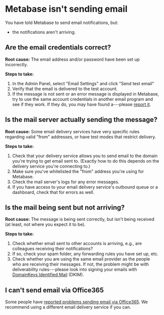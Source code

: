 # Metabase isn't sending email

You have told Metabase to send email notifications, but:

- the notifications aren't arriving.

## Are the email credentials correct?

**Root cause:** The email address and/or password have been set up incorrectly.

**Steps to take:**

1. In the Admin Panel, select "Email Settings" and click "Send test email"
2. Verify that the email is delivered to the test account.
3. If the message is not sent or an error message is displayed in Metabase, try to use the same account credentials in another email program and see if they work. If they do, you may have found a---please [report it][bugs].

## Is the mail server actually sending the message?

**Root cause:** Some email delivery services have very specific rules regarding valid "from" addresses, or have test modes that restrict delivery.

**Steps to take:**

1. Check that your delivery service allows you to send email to the domain you're trying to get email sent to. (Exactly how to do this depends on the delivery service you're connecting to.)
2. Make sure you've whitelisted the "from" address you're using for Metabase.
3. Check the mail server's logs for any error messages.
4. If you have access to your email delivery service's outbound queue or a dashboard, check that for errors as well. 

## Is the mail being sent but not arriving?

**Root cause:** The message is being sent correctly, but isn't being received (at least, not where you expect it to be).

**Steps to take:**

1. Check whether email sent to other accounts is arriving, e.g., are colleagues receiving their notifications?
2. If so, check your spam folder, any forwarding rules you have set up, etc.
3. Check whether you are using the same email provider as the people who are receiving their messages. If not, the problem might be with deliverability rules---please look into signing your emails with [DomainKeys Identified Mail][dkim] (DKIM).

## I can't send email via Office365

Some people have [reported problems sending email via Office365][office-365-bug]. We recommend using a different email delivery service if you can. 

[bugs]: ./bugs.html
[dkim]: https://en.wikipedia.org/wiki/DomainKeys_Identified_Mail
[office-365-bug]: https://github.com/metabase/metabase/issues/4272
